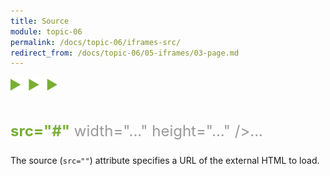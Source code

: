 ```yaml
---
title: Source
module: topic-06
permalink: /docs/topic-06/iframes-src/
redirect_from: /docs/topic-06/05-iframes/03-page.md
---
```


<img src="./../../../img/arrow-divider.svg" style="width: 75px; border: none; margin: 0px 0 20px 0" />

<p style="font-size: x-large"><span style="color: #999"><iframe</span> <span style="color: #79AF33; font-weight: bold;">src="#"</span> <span style="color: #999">width="..." height="..." />...</iframe></span></p>

The source (`src=""`) attribute specifies a URL of the external HTML to load.
